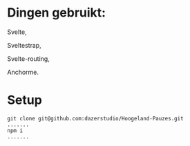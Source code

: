 # Dingen gebruikt:
Svelte,

Sveltestrap,

Svelte-routing,

Anchorme.

# Setup
```
git clone git@github.com:dazerstudio/Hoogeland-Pauzes.git
.......
npm i
.......
```
